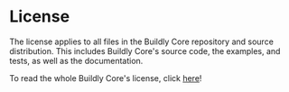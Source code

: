 # License

The license applies to all files in the Buildly Core repository and source distribution. This
includes Buildly Core's source code, the examples, and tests, as well as the documentation.

To read the whole Buildly Core's license, click [here](https://github.com/buildlyio/buildly-core/blob/master/LICENSE)!
